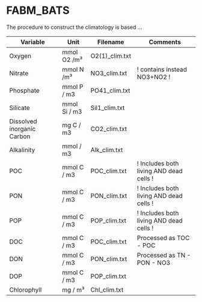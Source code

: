 # FABM_BATS

The procedure to construct the climatology is based ... 



| Variable                   | Unit         | Filename        | Comments               |
| -------------------------- | ------------ | --------------- |----------------------- |
| Oxygen                     | mmol O2 /m³  | O2(1)\_clim.txt |                        |
| Nitrate                    | mmol N /m³   | NO3\_clim.txt   | ! contains instead NO3+NO2 !|
| Phosphate                  | mmol P / m3  | PO41\_clim.txt  |                             |
| Silicate                   | mmol Si / m3 | Sil1\_clim.txt  |  |
| Dissolved inorganic Carbon | mg C / m3    | CO2\_clim.txt   |  |
| Alkalinity                 | mmol / m3    | Alk\_clim.txt   |
| POC                        | mmol C / m3  | POC\_clim.txt   | ! Includes both living AND dead cells !  |
| PON                        | mmol C / m3  | PON\_clim.txt   | ! Includes both living AND dead cells !  |
| POP                        | mmol C / m3  | POP\_clim.txt   | ! Includes both living AND dead cells !     |
| DOC                        | mmol C / m3  | POC\_clim.txt   | Processed as TOC - POC  |
| DON                        | mmol C / m3  | PON\_clim.txt   | Processed as TN - PON - NO3  |
| DOP                        | mmol C / m3  | POP\_clim.txt   |                              |
| Chlorophyll                | mg / m³      | Chl\_clim.txt   |                            |